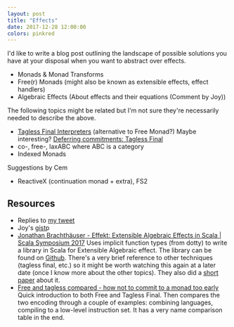 ```yaml
---
layout: post
title: "Effects"
date: 2017-12-28 12:00:00
colors: pinkred
---
```


I'd like to write a blog post outlining the landscape of possible
solutions you have at your disposal when you want to abstract over
effects.

- Monads & Monad Transforms
- Free(r) Monads (might also be known as extensible effects, effect
  handlers)
- Algebraic Effects
  (About effects and their equations (Comment by Joy))

The following topics might be related but I'm not sure they're
necessarily needed to describe the above.

- [Tagless Final Interpreters](http://okmij.org/ftp/tagless-final/index.html) (alternative to Free Monad?)
  Maybe interesting? [Deferring commitments: Tagless Final](https://medium.com/@calvin.l.fer/deferring-commitments-tagless-final-704d768f15cb)
- co-, free-, laxABC where ABC is a category
- Indexed Monads

Suggestions by Cem

- ReactiveX (continuation monad + extra), FS2

## Resources

- Replies to [my tweet](https://twitter.com/Mads_Hartmann/status/946452171930918914)
- Joy's [gist](https://gist.github.com/cyberglot/07f0e6c1fec0ebdc06282895f84aa5a5)p
- [Jonathan Brachthäuser - Effekt: Extensible Algebraic Effects in Scala | Scala Symposium 2017](https://www.youtube.com/watch?v=79CXOlIevVU)
  Uses implicit function types (from dotty) to write a library in
  Scala for Extensible Algebraic effect. The library can be found on [Github](https://github.com/b-studios/scala-effekt).
  There's a very brief reference to other techniques (tagless final,
  etc.) so it might be worth watching this again at a later date (once
  I know more about the other topics).
  They also did a [short paper](http://files.b-studios.de/effekt.pdf) about it.
- [Free and tagless compared - how not to commit to a monad too early](https://softwaremill.com/free-tagless-compared-how-not-to-commit-to-monad-too-early/)
  Quick introduction to both Free and Tagless Final. Then compares the
  two encoding through a couple of examples: combining languages,
  compiling to a low-level instruction set.
  It has a very name comparison table in the end.
